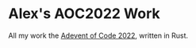 # Alex's AOC2022 Work

All my work the [Adevent of Code 2022](https://adventofcode.com/2022), written in Rust.
